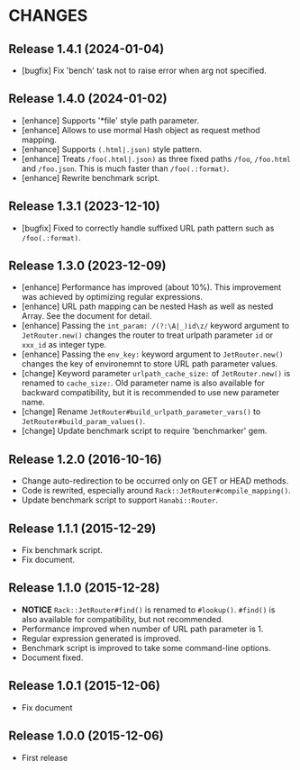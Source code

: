 CHANGES
=======


Release 1.4.1 (2024-01-04)
--------------------------

* [bugfix] Fix 'bench' task not to raise error when arg not specified.


Release 1.4.0 (2024-01-02)
--------------------------

* [enhance] Supports '*file' style path parameter.
* [enhance] Allows to use mormal Hash object as request method mapping.
* [enhance] Supports `(.html|.json)` style pattern.
* [enhance] Treats `/foo(.html|.json)` as three fixed paths `/foo`, `/foo.html` and `/foo.json`. This is much faster than `/foo(.:format)`.
* [enhance] Rewrite benchmark script.


Release 1.3.1 (2023-12-10)
--------------------------

* [bugfix] Fixed to correctly handle suffixed URL path pattern such as `/foo(.:format)`.


Release 1.3.0 (2023-12-09)
--------------------------

* [enhance] Performance has improved (about 10%). This improvement was achieved by optimizing regular expressions.
* [enhance] URL path mapping can be nested Hash as well as nested Array. See the document for detail.
* [enhance] Passing the `int_param: /(?:\A|_)id\z/` keyword argument to `JetRouter.new()` changes the router to treat urlpath parameter `id` or `xxx_id` as integer type.
* [enhance] Passing the `env_key:` keyword argument to `JetRouter.new()` changes the key of environemnt to store URL path parameter values.
* [change] Keyword parameter `urlpath_cache_size:` of `JetRouter.new()` is renamed to `cache_size:`. Old parameter name is also available for backward compatibility, but it is recommended to use new parameter name.
* [change] Rename `JetRouter#build_urlpath_parameter_vars()` to `JetRouter#build_param_values()`.
* [change] Update benchmark script to require 'benchmarker' gem.


Release 1.2.0 (2016-10-16)
--------------------------

* Change auto-redirection to be occurred only on GET or HEAD methods.
* Code is rewrited, especially around `Rack::JetRouter#compile_mapping()`.
* Update benchmark script to support `Hanabi::Router`.


Release 1.1.1 (2015-12-29)
--------------------------

* Fix benchmark script.
* Fix document.


Release 1.1.0 (2015-12-28)
--------------------------

* **NOTICE** `Rack::JetRouter#find()` is renamed to `#lookup()`.
  `#find()` is also available for compatibility, but not recommended.
* Performance improved when number of URL path parameter is 1.
* Regular expression generated is improved.
* Benchmark script is improved to take some command-line options.
* Document fixed.


Release 1.0.1 (2015-12-06)
--------------------------

* Fix document


Release 1.0.0 (2015-12-06)
--------------------------

* First release
